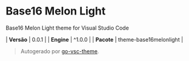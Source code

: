 # Base16 Melon Light

Base16 Melon Light theme for Visual Studio Code

| **Versão** | 0.0.1 |
| **Engine** | ^1.0.0 |
| **Pacote** | theme-base16melonlight |

> Autogerado por [go-vsc-theme](https://github.com/natalbu/go-vsc-theme).
